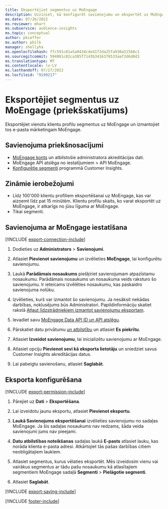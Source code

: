 ```yaml
---
title: Eksportējiet segmentus uz MoEngage
description: Uzziniet, kā konfigurēt savienojumu un eksportēt uz MoEngage.
ms.date: 07/26/2022
ms.reviewer: mhart
ms.subservice: audience-insights
ms.topic: conceptual
author: pkieffer
ms.author: philk
manager: shellyha
ms.openlocfilehash: ffc591c01a5a9434cde41f2da25fa930a515b8c1
ms.sourcegitcommit: 594081c82ca385f7143b3416378533aaf2d6d0d3
ms.translationtype: MT
ms.contentlocale: lv-LV
ms.lasthandoff: 07/27/2022
ms.locfileid: "9199217"
---
```

# <a name="export-segments-to-moengage-preview"></a>Eksportējiet segmentus uz MoEngage (priekšskatījums)

Eksportējiet vienotu klientu profilu segmentus uz MoEngage un izmantojiet tos e-pasta mārketingam MoEngage.

## <a name="prerequisites-for-a-connection"></a>Savienojuma priekšnosacījumi

- [MoEngage konts](https://www.moengage.com/) un atbilstošie administratora akreditācijas dati.
- MoEngage API atslēga no iestatījumiem > API MoEngage.
- [Konfigurētie segmenti](segments.md) programmā Customer Insights.

## <a name="known-limitations"></a>Zināmie ierobežojumi

- Līdz 100'000 klientu profiliem eksportēšanai uz MoEngage, kas var aizņemt līdz pat 15 minūtēm. Klientu profilu skaits, ko varat eksportēt uz MoEngage, ir atkarīgs no jūsu līguma ar MoEngage.
- Tikai segmenti.

## <a name="set-up-connection-to-moengage"></a>Savienojuma ar MoEngage iestatīšana

[!INCLUDE [export-connection-include](includes/export-connection-admn.md)]

1. Dodieties uz **Administrators** > **Savienojumi**.

1. Atlasiet **Pievienot savienojumu** un izvēlieties **MoEngage**, lai konfigurētu savienojumu.

1. Laukā **Parādāmais nosaukums** piešķiriet savienojumam atpazīstamu nosaukumu. Parādāmais nosaukums un nosaukuma veids raksturo šo savienojumu. Ir ieteicams izvēlēties nosaukumu, kas paskaidro savienojuma nolūku.

1. Izvēlieties, kurš var izmantot šo savienojumu. Ja nesāksit nekādas darbības, noklusējums būs Administratori. Papildinformāciju skatiet rakstā [Atļaut līdzstrādniekiem izmantot savienojumu eksportam](connections.md#allow-contributors-to-use-a-connection-for-exports).

1. Ievadiet savu [MoEngage Data API ID un API atslēgu](https://developers.moengage.com/hc/articles/4404674776724-Overview#:~:text=Navigate%20to%20Settings%20%3E%20APIs%20%3E%20DATA,ID%20Password%20%2D%20DATA%20API%20KEY).

1. Pārskatiet datu privātumu [un atbilstību](connections.md#data-privacy-and-compliance) un atlasiet **Es piekrītu**.

1. Atlasiet **Izveidot savienojumu**, lai inicializētu savienojumu ar MoEngage.

1. Atlasiet opciju **Pievienot sevi kā eksporta lietotāju** un sniedziet savus Customer Insights akreditācijas datus.

1. Lai pabeigtu savienošanu, atlasiet **Saglabāt**.

## <a name="configure-an-export"></a>Eksporta konfigurēšana

[!INCLUDE [export-permission-include](includes/export-permission.md)]

1. Pārejiet uz **Dati** > **Eksportēšana**.

1. Lai izveidotu jaunu eksportu, atlasiet **Pievienot eksportu**.

1. **Laukā Savienojums eksportēšanai** izvēlieties savienojumu no sadaļas MoEngage. Ja šis sadaļas nosaukums nav redzams, šāda veida savienojumi jums nav pieejami.

1. **Datu atbilstības noteikšanas** sadaļas laukā **E-pasts** atlasiet lauku, kas norāda klienta e-pasta adresi. Atkārtojiet tās pašas darbības citiem neobligātajiem laukiem.

1. Atlasiet segmentus, kurus vēlaties eksportēt. Mēs izveidosim vienu vai vairākus segmentus ar tādu pašu nosaukumu kā atlasītajiem segmentiem MoEngage sadaļā **Segmenti** > **Pielāgotie segmenti**.

1. Atlasiet **Saglabāt**.

[!INCLUDE [export-saving-include](includes/export-saving.md)]

[!INCLUDE [footer-include](includes/footer-banner.md)]
